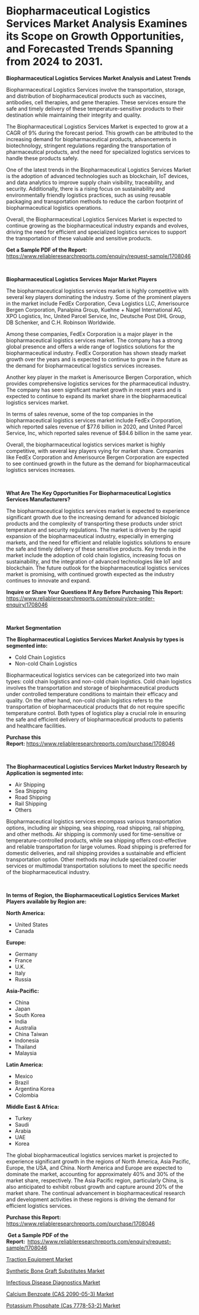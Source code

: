 <p><h1>Biopharmaceutical Logistics Services Market Analysis Examines its Scope on Growth Opportunities, and Forecasted Trends Spanning from 2024 to 2031.</h1></p><p><strong>Biopharmaceutical Logistics Services Market Analysis and Latest Trends</strong></p>
<p><p>Biopharmaceutical Logistics Services involve the transportation, storage, and distribution of biopharmaceutical products such as vaccines, antibodies, cell therapies, and gene therapies. These services ensure the safe and timely delivery of these temperature-sensitive products to their destination while maintaining their integrity and quality.</p><p>The Biopharmaceutical Logistics Services Market is expected to grow at a CAGR of 9% during the forecast period. This growth can be attributed to the increasing demand for biopharmaceutical products, advancements in biotechnology, stringent regulations regarding the transportation of pharmaceutical products, and the need for specialized logistics services to handle these products safely.</p><p>One of the latest trends in the Biopharmaceutical Logistics Services Market is the adoption of advanced technologies such as blockchain, IoT devices, and data analytics to improve supply chain visibility, traceability, and security. Additionally, there is a rising focus on sustainability and environmentally friendly logistics practices, such as using reusable packaging and transportation methods to reduce the carbon footprint of biopharmaceutical logistics operations.</p><p>Overall, the Biopharmaceutical Logistics Services Market is expected to continue growing as the biopharmaceutical industry expands and evolves, driving the need for efficient and specialized logistics services to support the transportation of these valuable and sensitive products.</p></p>
<p><strong>Get a Sample PDF of the Report:&nbsp;</strong> <a href="https://www.reliableresearchreports.com/enquiry/request-sample/1708046">https://www.reliableresearchreports.com/enquiry/request-sample/1708046</a></p>
<p>&nbsp;</p>
<p><strong>Biopharmaceutical Logistics Services Major Market Players</strong></p>
<p><p>The biopharmaceutical logistics services market is highly competitive with several key players dominating the industry. Some of the prominent players in the market include FedEx Corporation, Ceva Logistics LLC, Amerisource Bergen Corporation, Panalpina Group, Kuehne + Nagel International AG, XPO Logistics, Inc, United Parcel Service, Inc, Deutsche Post DHL Group, DB Schenker, and C.H. Robinson Worldwide.</p><p>Among these companies, FedEx Corporation is a major player in the biopharmaceutical logistics services market. The company has a strong global presence and offers a wide range of logistics solutions for the biopharmaceutical industry. FedEx Corporation has shown steady market growth over the years and is expected to continue to grow in the future as the demand for biopharmaceutical logistics services increases.</p><p>Another key player in the market is Amerisource Bergen Corporation, which provides comprehensive logistics services for the pharmaceutical industry. The company has seen significant market growth in recent years and is expected to continue to expand its market share in the biopharmaceutical logistics services market.</p><p>In terms of sales revenue, some of the top companies in the biopharmaceutical logistics services market include FedEx Corporation, which reported sales revenue of $77.6 billion in 2020, and United Parcel Service, Inc, which reported sales revenue of $84.6 billion in the same year.</p><p>Overall, the biopharmaceutical logistics services market is highly competitive, with several key players vying for market share. Companies like FedEx Corporation and Amerisource Bergen Corporation are expected to see continued growth in the future as the demand for biopharmaceutical logistics services increases.</p></p>
<p>&nbsp;</p>
<p><strong>What Are The Key Opportunities For Biopharmaceutical Logistics Services Manufacturers?</strong></p>
<p><p>The biopharmaceutical logistics services market is expected to experience significant growth due to the increasing demand for advanced biologic products and the complexity of transporting these products under strict temperature and security regulations. The market is driven by the rapid expansion of the biopharmaceutical industry, especially in emerging markets, and the need for efficient and reliable logistics solutions to ensure the safe and timely delivery of these sensitive products. Key trends in the market include the adoption of cold chain logistics, increasing focus on sustainability, and the integration of advanced technologies like IoT and blockchain. The future outlook for the biopharmaceutical logistics services market is promising, with continued growth expected as the industry continues to innovate and expand.</p></p>
<p><strong>Inquire or Share Your Questions If Any Before Purchasing This Report:</strong> <a href="https://www.reliableresearchreports.com/enquiry/pre-order-enquiry/1708046">https://www.reliableresearchreports.com/enquiry/pre-order-enquiry/1708046</a></p>
<p>&nbsp;</p>
<p><strong>Market Segmentation</strong></p>
<p><strong>The Biopharmaceutical Logistics Services Market Analysis by types is segmented into:</strong></p>
<p><ul><li>Cold Chain Logistics</li><li>Non-cold Chain Logistics</li></ul></p>
<p><p>Biopharmaceutical logistics services can be categorized into two main types: cold chain logistics and non-cold chain logistics. Cold chain logistics involves the transportation and storage of biopharmaceutical products under controlled temperature conditions to maintain their efficacy and quality. On the other hand, non-cold chain logistics refers to the transportation of biopharmaceutical products that do not require specific temperature control. Both types of logistics play a crucial role in ensuring the safe and efficient delivery of biopharmaceutical products to patients and healthcare facilities.</p></p>
<p><strong>Purchase this Report:&nbsp;</strong><a href="https://www.reliableresearchreports.com/purchase/1708046">https://www.reliableresearchreports.com/purchase/1708046</a></p>
<p>&nbsp;</p>
<p><strong>The Biopharmaceutical Logistics Services Market Industry Research by Application is segmented into:</strong></p>
<p><ul><li>Air Shipping</li><li>Sea Shipping</li><li>Road Shipping</li><li>Rail Shipping</li><li>Others</li></ul></p>
<p><p>Biopharmaceutical logistics services encompass various transportation options, including air shipping, sea shipping, road shipping, rail shipping, and other methods. Air shipping is commonly used for time-sensitive or temperature-controlled products, while sea shipping offers cost-effective and reliable transportation for large volumes. Road shipping is preferred for domestic deliveries, and rail shipping provides a sustainable and efficient transportation option. Other methods may include specialized courier services or multimodal transportation solutions to meet the specific needs of the biopharmaceutical industry.</p></p>
<p>&nbsp;</p>
<p><strong>In terms of Region, the Biopharmaceutical Logistics Services Market Players available by Region are:</strong></p>
<p>
    <p> <strong> North America: </strong>
        <ul>
            <li>United States</li>
            <li>Canada</li>
        </ul>
        </p> 
    <p> <strong> Europe: </strong>
        <ul>
            <li>Germany</li>
            <li>France</li>
            <li>U.K.</li>
            <li>Italy</li>
            <li>Russia</li>
        </ul>
        </p> 
    <p> <strong> Asia-Pacific: </strong>
        <ul>
            <li>China</li>
            <li>Japan</li>
            <li>South Korea</li>
            <li>India</li>
            <li>Australia</li>
            <li>China Taiwan</li>
            <li>Indonesia</li>
            <li>Thailand</li>
            <li>Malaysia</li>
        </ul>
        </p> 
    <p> <strong> Latin America: </strong>
        <ul>
            <li>Mexico</li>
            <li>Brazil</li>
            <li>Argentina Korea</li>
            <li>Colombia</li>
        </ul>
        </p> 
    <p> <strong> Middle East & Africa: </strong>
        <ul>
            <li>Turkey</li>
            <li>Saudi</li>
            <li>Arabia</li>
            <li>UAE</li>
            <li>Korea</li>
        </ul>
    </p>
    </p>
<p><p>The global biopharmaceutical logistics services market is projected to experience significant growth in the regions of North America, Asia Pacific, Europe, the USA, and China. North America and Europe are expected to dominate the market, accounting for approximately 40% and 30% of the market share, respectively. The Asia Pacific region, particularly China, is also anticipated to exhibit robust growth and capture around 20% of the market share. The continual advancement in biopharmaceutical research and development activities in these regions is driving the demand for efficient logistics services.</p></p>
<p><strong>Purchase this Report: </strong><a href="https://www.reliableresearchreports.com/purchase/1708046">https://www.reliableresearchreports.com/purchase/1708046</a></p>
<p>&nbsp;<strong>Get a Sample PDF of the Report:&nbsp;&nbsp;</strong><a href="https://www.reliableresearchreports.com/enquiry/request-sample/1708046">https://www.reliableresearchreports.com/enquiry/request-sample/1708046</a></p>
<p><strong></strong></p>
<p><p><a href="https://medium.com/@dougschmidt1982/traction-equipment-market-size-market-outlook-and-market-forecast-2024-to-2031-c1d186459f82">Traction Equipment Market</a></p><p><a href="https://medium.com/@dougschmidt1982/synthetic-bone-graft-substitutes-market-size-cagr-trends-2024-2030-94d2f109e4b6">Synthetic Bone Graft Substitutes Market</a></p><p><a href="https://medium.com/@dougschmidt1982/infectious-disease-diagnostics-market-insight-market-trends-growth-forecasted-from-2024-to-2031-0ec310e31ce2">Infectious Disease Diagnostics Market</a></p><p><a href="https://github.com/sougarounis/Market-Research-Report-List-2/blob/main/calcium-benzoate-cas-2090-05-3-market.md">Calcium Benzoate (CAS 2090-05-3) Market</a></p><p><a href="https://github.com/marloy8/Market-Research-Report-List-3/blob/main/potassium-phosphate-cas-7778-53-2-market.md">Potassium Phosphate (Cas 7778-53-2) Market</a></p></p>